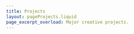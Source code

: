 ```yaml
---
title: Projects
layout: pageProjects.liquid
page_excerpt_overload: Major creative projects.
---
```

